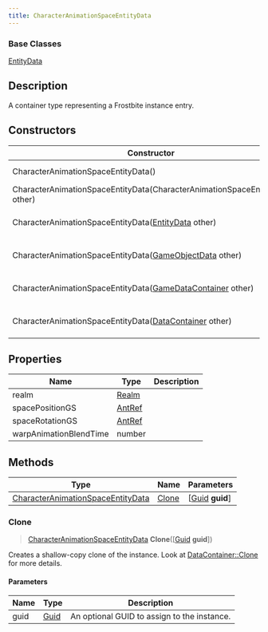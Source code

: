 ```yaml
---
title: CharacterAnimationSpaceEntityData
---
```

### Base Classes

[EntityData](/vext/ref/fb/entitydata/)

## Description

A container type representing a Frostbite instance entry.

## Constructors

| Constructor                                                                                  | Description                                                                                                                                               |
| -------------------------------------------------------------------------------------------- | --------------------------------------------------------------------------------------------------------------------------------------------------------- |
| CharacterAnimationSpaceEntityData()                                                          | Create a new instance of this container type.                                                                                                             |
| CharacterAnimationSpaceEntityData(CharacterAnimationSpaceEntityData other)                   | Create a reference copy of an instance of the same type.                                                                                                  |
| CharacterAnimationSpaceEntityData([EntityData](/vext/ref/fb/entitydata/) other)                            | Upcast an instance of type [EntityData](/vext/ref/fb/entitydata/) to [CharacterAnimationSpaceEntityData](/vext/ref/fb/characteranimationspaceentitydata/).                            |
| CharacterAnimationSpaceEntityData([GameObjectData](/vext/ref/fb/gameobjectdata/) other)                    | Upcast an instance of type [GameObjectData](/vext/ref/fb/gameobjectdata/) to [CharacterAnimationSpaceEntityData](/vext/ref/fb/characteranimationspaceentitydata/).                    |
| CharacterAnimationSpaceEntityData([GameDataContainer](/vext/ref/fb/gamedatacontainer/) other)              | Upcast an instance of type [GameDataContainer](/vext/ref/fb/gamedatacontainer/) to [CharacterAnimationSpaceEntityData](/vext/ref/fb/characteranimationspaceentitydata/).              |
| CharacterAnimationSpaceEntityData([DataContainer](/vext/ref/shared/class/datacontainer) other) | Upcast an instance of type [DataContainer](/vext/ref/shared/class/datacontainer) to [CharacterAnimationSpaceEntityData](/vext/ref/fb/characteranimationspaceentitydata/). |

## Properties

| Name                   | Type             | Description |
| ---------------------- | ---------------- | ----------- |
| realm                  | [Realm](/vext/ref/fb/realm/)   |             |
| spacePositionGS        | [AntRef](/vext/ref/fb/antref/) |             |
| spaceRotationGS        | [AntRef](/vext/ref/fb/antref/) |             |
| warpAnimationBlendTime | number           |             |

## Methods

| Type                                                                   | Name            | Parameters                                     |
| ---------------------------------------------------------------------- | --------------- | ---------------------------------------------- |
| [CharacterAnimationSpaceEntityData](/vext/ref/fb/characteranimationspaceentitydata/) | [Clone](#clone) | \[[Guid](/vext/ref/shared/class/guid) **guid**\] |

### Clone

> [CharacterAnimationSpaceEntityData](/vext/ref/fb/characteranimationspaceentitydata/) **Clone**(\[[Guid](/vext/ref/shared/class/guid) **guid**\])

Creates a shallow-copy clone of the instance. Look at [DataContainer::Clone](/vext/ref/shared/class/datacontainer#clone) for more details.

#### Parameters

| Name | Type         | Description                                 |
| ---- | ------------ | ------------------------------------------- |
| guid | [Guid](/vext/ref/shared/class/guid/) | An optional GUID to assign to the instance. |
